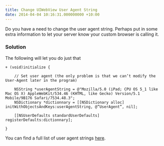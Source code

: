 ```yaml
---
title: Change UIWebView User Agent String
date: 2014-04-04 10:16:31.000000000 +10:00
---
```

Do you have a need to change the user agent string. Perhaps put in some extra information to let your server know your custom browser is calling it.

### Solution

The following will let you do just that

```
+ (void)initialize {

    // Set user agent (the only problem is that we can’t modify the User-Agent later in the program)

    NSString *userAgentString = @"Mozilla/5.0 (iPad; CPU OS 5_1 like Mac OS X) AppleWebKit/534.46 (KHTML, like Gecko) Version/5.1 Mobile/9B176 Safari/7534.48.3";
    NSDictionary *dictionnary = [[NSDictionary alloc] initWithObjectsAndKeys:userAgentString, @”UserAgent”, nil];

    [[NSUserDefaults standardUserDefaults] registerDefaults:dictionnary];

}
```

You can find a full list of user agent strings [here](http://www.webapps-online.com/online-tools/user-agent-strings/dv/operatingsystem51849/ios).
